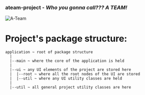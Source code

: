 ### ateam-project - *Who you gonna call??? A TEAM!* ###

![A-Team](https://upload.wikimedia.org/wikipedia/commons/d/d0/A-Team-Logo.svg)

# Project's package structure: #

```
application ~ root of package structure
  |
  |--main ~ where the core of the application is held
  |
  |--ui ~ any UI elements of the project are stored here
  |  |--root ~ where all the root nodes of the UI are stored
  |  |--util ~ where any UI utility classes are held
  |
  |--util ~ all general project utility classes are here
```
